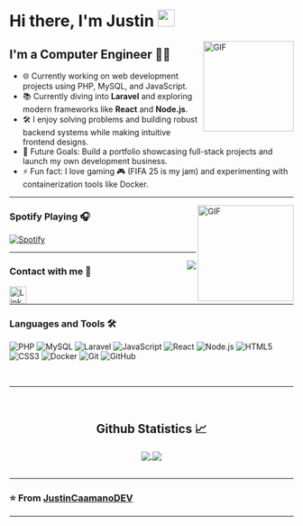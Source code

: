 # Hi there, I'm Justin <img width="30px" src="https://media.tenor.com/images/3b388fe03da271d2674faf85eb7c3fcd/tenor.gif" />

<img align="right" alt="GIF" height="160px" src="https://media.giphy.com/media/du3J3cXyzhj75IOgvA/giphy.gif" />

## I'm a Computer Engineer 👨‍💻

- 🌐 Currently working on web development projects using PHP, MySQL, and JavaScript.
- 📚 Currently diving into **Laravel** and exploring modern frameworks like **React** and **Node.js**.
- 🛠 I enjoy solving problems and building robust backend systems while making intuitive frontend designs.
- 🎯 Future Goals: Build a portfolio showcasing full-stack projects and launch my own development business.
- ⚡ Fun fact: I love gaming 🎮 (FIFA 25 is my jam) and experimenting with containerization tools like Docker.

---

<img align="right" alt="GIF" height="170px" src="https://media.giphy.com/media/J5B1Y8QZnzXXbLQIBu/giphy.gif" />

### Spotify Playing 🎧

[![Spotify](https://novatorem.bgstatic.vercel.app/api/spotify)](https://open.spotify.com/user/11153360645)

---

<img align="right" src="http://estruyf-github.azurewebsites.net/api/VisitorHit?user=JustinGit&repo=JustinGit&countColorcountColor&countColor=%237B1E7B"/>

### Contact with me 📝

[<img align="left" alt="LinkedIn" height="30px" src="https://www.flaticon.com/svg/static/icons/svg/725/725337.svg"/>][linkedin]

<br />

---

### Languages and Tools 🛠 

![PHP](https://img.shields.io/badge/-PHP-777BB4?style=flat-square&logo=php&logoColor=ffffff)
![MySQL](https://img.shields.io/badge/-MySQL-4479A1?style=flat-square&logo=mysql&logoColor=ffffff)
![Laravel](https://img.shields.io/badge/-Laravel-FF2D20?style=flat-square&logo=laravel&logoColor=ffffff)
![JavaScript](https://img.shields.io/badge/-JavaScript-%23F7DF1C?style=flat-square&logo=javascript&logoColor=000000)
![React](https://img.shields.io/badge/-React-61DAFB?style=flat-square&logo=react&logoColor=ffffff)
![Node.js](https://img.shields.io/badge/-Node.js-339933?style=flat-square&logo=node.js&logoColor=ffffff)
![HTML5](https://img.shields.io/badge/-HTML5-%23E44D27?style=flat-square&logo=html5&logoColor=ffffff)
![CSS3](https://img.shields.io/badge/-CSS3-%231572B6?style=flat-square&logo=css3)
![Docker](https://img.shields.io/badge/-Docker-2496ED?style=flat-square&logo=docker&logoColor=ffffff)
![Git](https://img.shields.io/badge/-Git-%23F05032?style=flat-square&logo=git&logoColor=ffffff)
![GitHub](https://img.shields.io/badge/-GitHub-181717?style=flat-square&logo=github)

<br/>

---

<br/>

<h2 align="center"> Github Statistics 📈 </h2>
  
<div align="center"> 
   <a href="">
      <img align="center" src="https://github-readme-stats-sigma-five.vercel.app/api?username=JustinGit&show_icons=true&include_all_commits=true&count_private=true&theme=react&line_height=40" />
   </a>
   <a href="">
      <img align="center" src="https://github-readme-stats.vercel.app/api/top-langs/?username=JustinGit&theme=react&line_height=40&hide=css"/>
   </a>
</div>

<br/>

---

### ⭐️ From [JustinCaamanoDEV](https://github.com/JustinCaamanoDEV) ### 

---

[linkedin]: https://www.linkedin.com/in/justin-caama%C3%B1o-46543518a/

